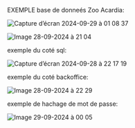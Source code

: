 EXEMPLE base de donneés Zoo Acardia:



![Capture d’écran 2024-09-29 à 01 08 37](https://github.com/user-attachments/assets/5dffa87b-f97e-4936-aac2-2fe3a9edd261)









![Image 28-09-2024 à 21 04](https://github.com/user-attachments/assets/222c87ef-7535-4b99-9ba4-dd674c07409c)

exemple du coté sql:

![Capture d’écran 2024-09-28 à 22 17 19](https://github.com/user-attachments/assets/b9069e9f-461d-46ec-9c89-6eb03131ffa8)

exemple du coté backoffice:

![Image 28-09-2024 à 22 29](https://github.com/user-attachments/assets/d183fceb-c7d7-4988-83e2-53771bf03871)

exemple de hachage de mot de passe:


![Image 29-09-2024 à 00 05](https://github.com/user-attachments/assets/9f28bd04-0394-4f4a-aa45-ca23b18afa1f)
